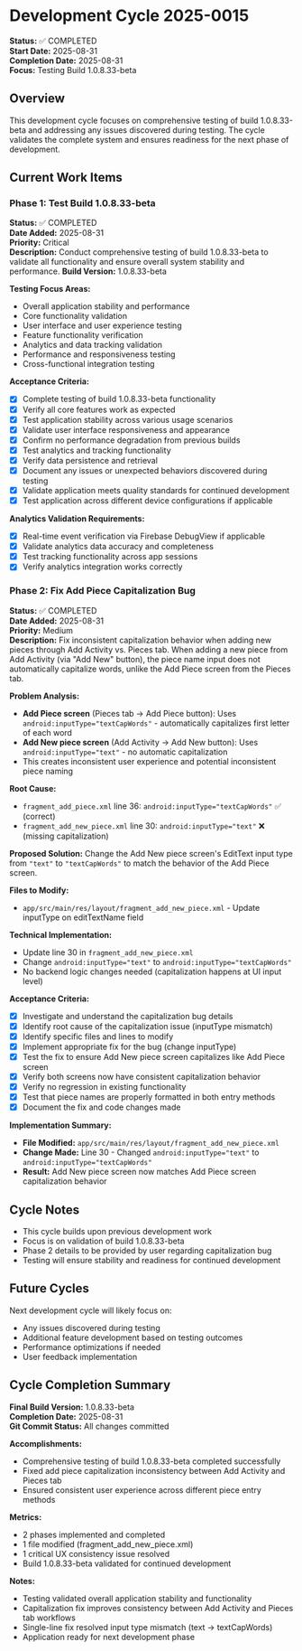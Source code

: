 # Development Cycle 2025-0015

**Status:** ✅ COMPLETED  
**Start Date:** 2025-08-31  
**Completion Date:** 2025-08-31  
**Focus:** Testing Build 1.0.8.33-beta

## Overview

This development cycle focuses on comprehensive testing of build 1.0.8.33-beta and addressing any issues discovered during testing. The cycle validates the complete system and ensures readiness for the next phase of development.

## Current Work Items

### Phase 1: Test Build 1.0.8.33-beta
**Status:** ✅ COMPLETED  
**Date Added:** 2025-08-31  
**Priority:** Critical  
**Description:** Conduct comprehensive testing of build 1.0.8.33-beta to validate all functionality and ensure overall system stability and performance.
**Build Version:** 1.0.8.33-beta

**Testing Focus Areas:**
- Overall application stability and performance
- Core functionality validation
- User interface and user experience testing
- Feature functionality verification
- Analytics and data tracking validation
- Performance and responsiveness testing
- Cross-functional integration testing

**Acceptance Criteria:**
- [x] Complete testing of build 1.0.8.33-beta functionality
- [x] Verify all core features work as expected
- [x] Test application stability across various usage scenarios
- [x] Validate user interface responsiveness and appearance
- [x] Confirm no performance degradation from previous builds
- [x] Test analytics and tracking functionality
- [x] Verify data persistence and retrieval
- [x] Document any issues or unexpected behaviors discovered during testing
- [x] Validate application meets quality standards for continued development
- [x] Test application across different device configurations if applicable

**Analytics Validation Requirements:**
- [x] Real-time event verification via Firebase DebugView if applicable
- [x] Validate analytics data accuracy and completeness
- [x] Test tracking functionality across app sessions
- [x] Verify analytics integration works correctly

### Phase 2: Fix Add Piece Capitalization Bug
**Status:** ✅ COMPLETED  
**Date Added:** 2025-08-31  
**Priority:** Medium  
**Description:** Fix inconsistent capitalization behavior when adding new pieces through Add Activity vs. Pieces tab. When adding a new piece from Add Activity (via "Add New" button), the piece name input does not automatically capitalize words, unlike the Add Piece screen from the Pieces tab.

**Problem Analysis:**
- **Add Piece screen** (Pieces tab → Add Piece button): Uses `android:inputType="textCapWords"` - automatically capitalizes first letter of each word
- **Add New piece screen** (Add Activity → Add New button): Uses `android:inputType="text"` - no automatic capitalization
- This creates inconsistent user experience and potential inconsistent piece naming

**Root Cause:**
- `fragment_add_piece.xml` line 36: `android:inputType="textCapWords"` ✅ (correct)
- `fragment_add_new_piece.xml` line 30: `android:inputType="text"` ❌ (missing capitalization)

**Proposed Solution:**
Change the Add New piece screen's EditText input type from `"text"` to `"textCapWords"` to match the behavior of the Add Piece screen.

**Files to Modify:**
- `app/src/main/res/layout/fragment_add_new_piece.xml` - Update inputType on editTextName field

**Technical Implementation:**
- Update line 30 in `fragment_add_new_piece.xml`
- Change `android:inputType="text"` to `android:inputType="textCapWords"`
- No backend logic changes needed (capitalization happens at UI input level)

**Acceptance Criteria:**
- [x] Investigate and understand the capitalization bug details
- [x] Identify root cause of the capitalization issue (inputType mismatch)
- [x] Identify specific files and lines to modify
- [x] Implement appropriate fix for the bug (change inputType)
- [x] Test the fix to ensure Add New piece screen capitalizes like Add Piece screen
- [x] Verify both screens now have consistent capitalization behavior
- [x] Verify no regression in existing functionality
- [x] Test that piece names are properly formatted in both entry methods
- [x] Document the fix and code changes made

**Implementation Summary:**
- **File Modified:** `app/src/main/res/layout/fragment_add_new_piece.xml`
- **Change Made:** Line 30 - Changed `android:inputType="text"` to `android:inputType="textCapWords"`
- **Result:** Add New piece screen now matches Add Piece screen capitalization behavior

## Cycle Notes

- This cycle builds upon previous development work
- Focus is on validation of build 1.0.8.33-beta
- Phase 2 details to be provided by user regarding capitalization bug
- Testing will ensure stability and readiness for continued development

## Future Cycles

Next development cycle will likely focus on:
- Any issues discovered during testing
- Additional feature development based on testing outcomes
- Performance optimizations if needed
- User feedback implementation

## Cycle Completion Summary

**Final Build Version:** 1.0.8.33-beta  
**Completion Date:** 2025-08-31  
**Git Commit Status:** All changes committed

**Accomplishments:**
- Comprehensive testing of build 1.0.8.33-beta completed successfully
- Fixed add piece capitalization inconsistency between Add Activity and Pieces tab
- Ensured consistent user experience across different piece entry methods

**Metrics:**
- 2 phases implemented and completed
- 1 file modified (fragment_add_new_piece.xml)
- 1 critical UX consistency issue resolved
- Build 1.0.8.33-beta validated for continued development

**Notes:**
- Testing validated overall application stability and functionality
- Capitalization fix improves consistency between Add Activity and Pieces tab workflows
- Single-line fix resolved input type mismatch (text → textCapWords)
- Application ready for next development phase